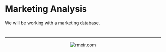 # Marketing Analysis

We will be working with a marketing database.

<hr style="margin-top: 40px;">
<div style="text-align: center;">
  <img src="https://user-images.githubusercontent.com/7065401/39119486-4718e386-46ec-11e8-9fc3-5250a49ef570.png" alt="rmotr.com">
</div>